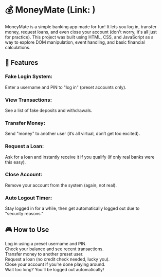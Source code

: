 # 💰 MoneyMate (Link: )
MoneyMate is a simple banking app made for fun! It lets you log in, transfer money, request loans, and even close your account (don't worry, it's all just for practice). This project was built using HTML, CSS, and JavaScript as a way to explore DOM manipulation, event handling, and basic financial calculations.

## 🚀 Features
### Fake Login System:
  Enter a username and PIN to "log in" (preset accounts only).
### View Transactions:
  See a list of fake deposits and withdrawals.
### Transfer Money:
  Send "money" to another user (it’s all virtual, don’t get too excited).
### Request a Loan:
  Ask for a loan and instantly receive it if you qualify (if only real banks were this easy).
### Close Account:
  Remove your account from the system (again, not real).
### Auto Logout Timer:
  Stay logged in for a while, then get automatically logged out due to "security reasons."
## 🎮 How to Use
Log in using a preset username and PIN.<br>
Check your balance and see recent transactions.<br>
Transfer money to another preset user.<br>
Request a loan (no credit check needed, lucky you).<br>
Close your account if you’re done playing around.<br>
Wait too long? You’ll be logged out automatically!<br>
